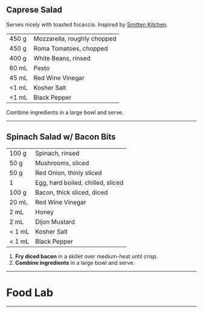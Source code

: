 ## Caprese Salad

Serves nicely with toasted focaccia. Inspired by [Smitten Kitchen](https://smittenkitchen.com/2009/08/cubed-hacked-caprese/).

|||
|:--|:--|
| 450 g | Mozzarella, roughly chopped
| 450 g | Roma Tomatoes, chopped
| 400 g | White Beans, rinsed
| 60 mL | Pesto
| 45 mL | Red Wine Vinegar
| <1 mL | Kosher Salt
| <1 mL | Black Pepper

Combine ingredients in a large bowl and serve.


---

## Spinach Salad w/ Bacon Bits

|||
|:--|:--|
| 100 g  | Spinach, rinsed
| 50 g   | Mushrooms, sliced
| 50 g   | Red Onion, thinly sliced
| 1      | Egg, hard boiled, chilled, sliced
| 100 g  | Bacon, thick sliced, diced
| 20 mL  | Red Wine Vinegar
| 2 mL   | Honey
| 2 mL   | Dijon Mustard
| < 1 mL | Kosher Salt
| < 1 mL | Black Pepper

1. **Fry diced bacon** in a skillet over medium-heat until crisp.
2. **Combine ingredients** in a large bowl and serve.


---

# Food Lab


---
